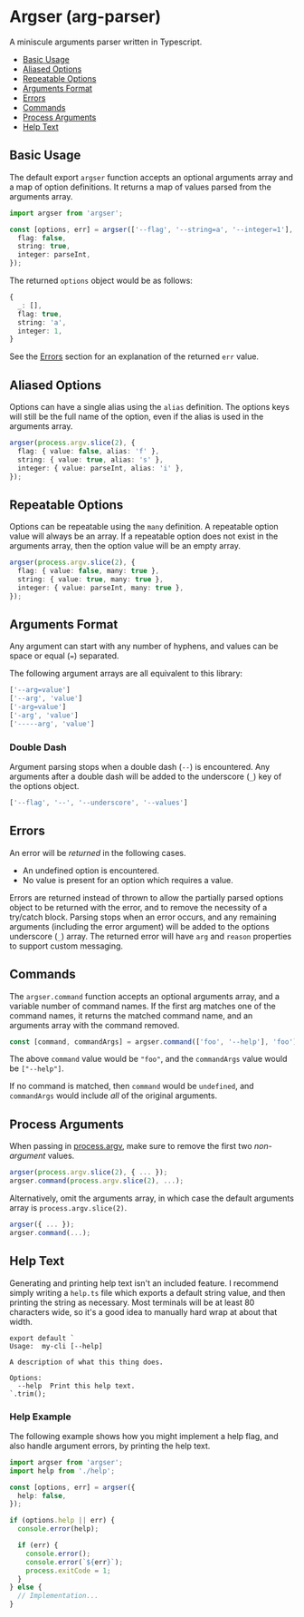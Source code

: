 # Argser (arg-parser)

A miniscule arguments parser written in Typescript.

- [Basic Usage](#basic-usage)
- [Aliased Options](#aliased-options)
- [Repeatable Options](#repeatable-options)
- [Arguments Format](#arguments-format)
- [Errors](#errors)
- [Commands](#commands)
- [Process Arguments](#process-arguments)
- [Help Text](#help-text)

## Basic Usage

The default export `argser` function accepts an optional arguments array and a map of option definitions. It returns a map of values parsed from the arguments array.

```ts
import argser from 'argser';

const [options, err] = argser(['--flag', '--string=a', '--integer=1'], {
  flag: false,
  string: true,
  integer: parseInt,
});
```

The returned `options` object would be as follows:

```ts
{
  _: [],
  flag: true,
  string: 'a',
  integer: 1,
}
```

See the [Errors](#errors) section for an explanation of the returned `err` value.

## Aliased Options

Options can have a single alias using the `alias` definition. The options keys will still be the full name of the option, even if the alias is used in the arguments array.

```ts
argser(process.argv.slice(2), {
  flag: { value: false, alias: 'f' },
  string: { value: true, alias: 's' },
  integer: { value: parseInt, alias: 'i' },
});
```

## Repeatable Options

Options can be repeatable using the `many` definition. A repeatable option value will always be an array. If a repeatable option does not exist in the arguments array, then the option value will be an empty array.

```ts
argser(process.argv.slice(2), {
  flag: { value: false, many: true },
  string: { value: true, many: true },
  integer: { value: parseInt, many: true },
});
```

## Arguments Format

Any argument can start with any number of hyphens, and values can be space or equal (`=`) separated.

The following argument arrays are all equivalent to this library:

```ts
['--arg=value']
['--arg', 'value']
['-arg=value']
['-arg', 'value']
['-----arg', 'value']
```

### Double Dash

Argument parsing stops when a double dash (`--`) is encountered. Any arguments after a double dash will be added to the underscore (`_`) key of the options object.

```ts
['--flag', '--', '--underscore', '--values']
```

## Errors

An error will be _returned_ in the following cases.

- An undefined option is encountered.
- No value is present for an option which requires a value.

Errors are returned instead of thrown to allow the partially parsed options object to be returned with the error, and to remove the necessity of a try/catch block. Parsing stops when an error occurs, and any remaining arguments (including the error argument) will be added to the options underscore (`_`) array. The returned error will have `arg` and `reason` properties to support custom messaging.

## Commands

The `argser.command` function accepts an optional arguments array, and a variable number of command names. If the first arg matches one of the command names, it returns the matched command name, and an arguments array with the command removed.

```ts
const [command, commandArgs] = argser.command(['foo', '--help'], 'foo');
```

The above `command` value would be `"foo"`, and the `commandArgs` value would be `["--help"]`.

If no command is matched, then `command` would be `undefined`, and `commandArgs` would include _all_ of the original arguments.

## Process Arguments

When passing in [process.argv](https://nodejs.org/docs/latest/api/process.html#process_process_argv), make sure to remove the first two _non-argument_ values.

```ts
argser(process.argv.slice(2), { ... });
argser.command(process.argv.slice(2), ...);
```

Alternatively, omit the arguments array, in which case the default arguments array is `process.argv.slice(2)`.

```ts
argser({ ... });
argser.command(...);
```

## Help Text

Generating and printing help text isn't an included feature. I recommend simply writing a `help.ts` file which exports a default string value, and then printing the string as necessary. Most terminals will be at least 80 characters wide, so it's a good idea to manually hard wrap at about that width.

```tsx
export default `
Usage:  my-cli [--help]

A description of what this thing does.

Options:
  --help  Print this help text.
`.trim();
```

### Help Example

The following example shows how you might implement a help flag, and also handle argument errors, by printing the help text.

```ts
import argser from 'argser';
import help from './help';

const [options, err] = argser({
  help: false,
});

if (options.help || err) {
  console.error(help);

  if (err) {
    console.error();
    console.error(`${err}`);
    process.exitCode = 1;
  }
} else {
  // Implementation...
}
```
